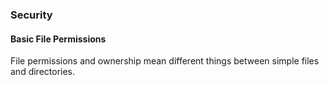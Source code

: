 ### Security

#### Basic File Permissions

File permissions and ownership mean different things between simple files and directories.



